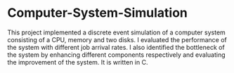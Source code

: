 # Computer-System-Simulation
This project implemented a discrete event simulation of a computer system consisting of a CPU, memory and two disks. I evaluated the performance of the system with different job arrival rates. I also identified the bottleneck of the system by enhancing different components respectively and evaluating the improvement of the system. It is written in C.

